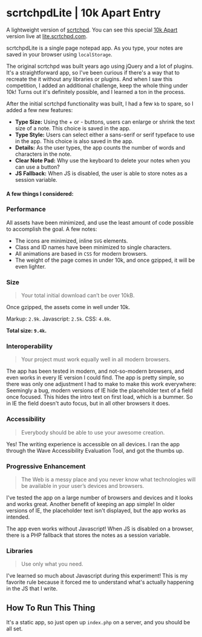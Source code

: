 # scrtchpdLite | 10k Apart Entry

A lightweight version of [scrtchpd](http://scrtchpd.com). You can see this special [10k Apart](https://a-k-apart.com/) version live at [lite.scrtchpd.com](lite.scrtchpd.com).

scrtchpdLite is a single page notepad app. As you type, your notes are saved in your browser using `localStorage`. 

The original scrtchpd was built years ago using jQuery and a lot of plugins. It's a straightforward app, so I've been curious if there's a way that to recreate the it without any libraries or plugins. And when I saw this competition, I added an additional challenge, keep the whole thing under 10k! Turns out it's definitely possible, and I learned a ton in the process. 

After the initial scrtchpd functionality was built, I had a few `kb` to spare, so I added a few new features: 

- **Type Size:** Using the + or - buttons, users can enlarge or shrink the text size of a note. This choice is saved in the app.
- **Type Style:** Users can select either a sans-serif or serif typeface to use in the app. This choice is also saved in the app.
- **Details:** As the user types, the app counts the number of words and characters in the note.
- **Clear Note Pad:** Why use the keyboard to delete your notes when you can use a button?
- **JS Fallback:** When JS is disabled, the user is able to store notes as a session variable.

#### A few things I considered:

### Performance

All assets have been minimized, and use the least amount of code possible to accomplish the goal. A few notes: 
- The icons are minimized, inline `SVG` elements.
- Class and ID names have been minimized to single characters.
- All animations are based in `CSS` for modern browsers.
- The weight of the page comes in under 10k, and once gzipped, it will be even lighter. 

### Size

> Your total initial download can’t be over 10kB. 

Once gzipped, the assets come in well under 10k. 

Markup: `2.9k`.
Javascript: `2.5k`.
CSS: `4.0k`.

**Total size: `9.4k`.**

### Interoperability

> Your project must work equally well in all modern browsers.

The app has been tested in modern, and not-so-modern browsers, and even works in every IE version I could find. The app is pretty simple, so there was only one adjustment I had to make to make this work everywhere: Seemingly a bug, modern versions of IE hide the placeholder text of a field once focused. This hides the intro text on first load, which is a bummer. So in IE the field doesn't auto focus, but in all other browsers it does. 

### Accessibility

> Everybody should be able to use your awesome creation.

Yes! The writing experience is accessible on all devices. I ran the app through the Wave Accessibility Evaluation Tool, and got the thumbs up. 

### Progressive Enhancement

> The Web is a messy place and you never know what technologies will be available in your user’s devices and browsers.

I've tested the app on a large number of browsers and devices and it looks and works great. Another benefit of keeping an app simple! In older versions of IE, the placeholder text isn't displayed, but the app works as intended. 

The app even works without Javascript! When JS is disabled on a browser, there is a PHP fallback that stores the notes as a session variable.


### Libraries

> Use only what you need.

I've learned so much about Javascript during this experiment! This is my favorite rule because it forced me to understand what's actually happening in the JS that I write. 

## How To Run This Thing

It's a static app, so just open up `index.php` on a server, and you should be all set.